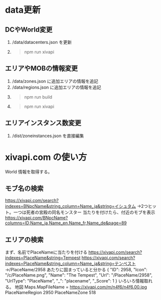 # data更新

## DCやWorld変更

1. /data/datacenters.json を更新
2. > npm run xivapi

## エリアやMOBの情報変更

1. /data/zones.json に追加エリアの情報を追記
2. /data/regions.json に追加エリアの情報を追記
3. > npm run build
4. > npm run xivapi

## エリアインスタンス数変更

1. /dist/zoneinstances.json を直接編集

# xivapi.com の使い方

World 情報を取得する。

## モブ名の検索
https://xivapi.com/search?indexes=BNpcName&string_column=Name_ja&string=イシュタム
→2つヒット。一つは死者の宮殿の同名モンスター
当たりを付けたら、付近のモブを表示
https://xivapi.com/BNpcName?columns=ID,Name_ja,Name_en,Name_fr,Name_de&page=89

## エリアの検索
まず、名前でPlaceNameに当たりを付ける
https://xivapi.com/search?indexes=PlaceName&string=Tempest
https://xivapi.com/search?indexes=PlaceName&string_column=Name_ja&string=テンペスト
→/PlaceName/2958 あたりに固まっていると分かる
    {
      "ID": 2958,
      "Icon": "/c/PlaceName.png",
      "Name": "The Tempest",
      "Url": "/PlaceName/2958",
      "UrlType": "PlaceName",
      "_": "placename",
      "_Score": 1
    }
いろいろ情報取れる。
地図 Maps.MapFileName = https://xivapi.com/m/n4f6/n4f6.00.jpg
PlaceNameRegion 2950
PlaceNameZone 518
